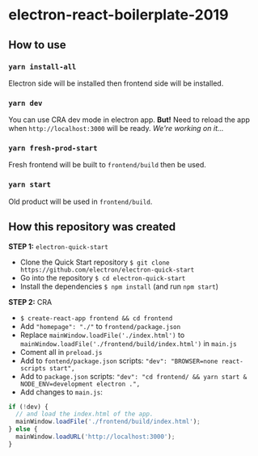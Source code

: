 # electron-react-boilerplate-2019

## How to use

### `yarn install-all`
Electron side will be installed then frontend side will be installed.

### `yarn dev`
You can use CRA dev mode in electron app. **But!** Need to reload the app when `http://localhost:3000` will be ready. _We're working on it..._

### `yarn fresh-prod-start`
Fresh frontend will be built to `frontend/build` then be used.

### `yarn start`
Old product will be used in `frontend/build`.

## How this repository was created

**STEP 1:** `electron-quick-start`

- Clone the Quick Start repository `$ git clone https://github.com/electron/electron-quick-start`
- Go into the repository `$ cd electron-quick-start`
- Install the dependencies `$ npm install` (and run `npm start`)

**STEP 2:** CRA

- `$ create-react-app frontend && cd frontend`
- Add `"homepage": "./"` to `frontend/package.json`
- Replace `mainWindow.loadFile('./index.html')` to `mainWindow.loadFile('./frontend/build/index.html')` in `main.js`
- Coment all in `preload.js`
- Add to `fontend/package.json` scripts: `"dev": "BROWSER=none react-scripts start",`
- Add to `package.json` scripts: `"dev": "cd frontend/ && yarn start & NODE_ENV=development electron .",`
- Add changes to `main.js`:
```javascript
if (!dev) {
  // and load the index.html of the app.
  mainWindow.loadFile('./frontend/build/index.html');
} else {
  mainWindow.loadURL('http://localhost:3000');
}
```
